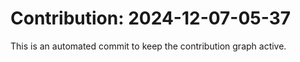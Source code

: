 # Contribution: 2024-12-07-05-37
This is an automated commit to keep the contribution graph active.
